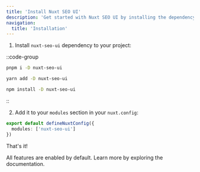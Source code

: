 ```yaml
---
title: 'Install Nuxt SEO UI'
description: 'Get started with Nuxt SEO UI by installing the dependency to your project.'
navigation:
  title: 'Installation'
---
```


1. Install `nuxt-seo-ui` dependency to your project:

::code-group

```sh [pnpm]
pnpm i -D nuxt-seo-ui
```

```bash [yarn]
yarn add -D nuxt-seo-ui
```

```bash [npm]
npm install -D nuxt-seo-ui
```

::

2. Add it to your `modules` section in your `nuxt.config`:

```ts [nuxt.config]
export default defineNuxtConfig({
  modules: ['nuxt-seo-ui']
})
```

That's it!

All features are enabled by default. Learn more by exploring the documentation.
